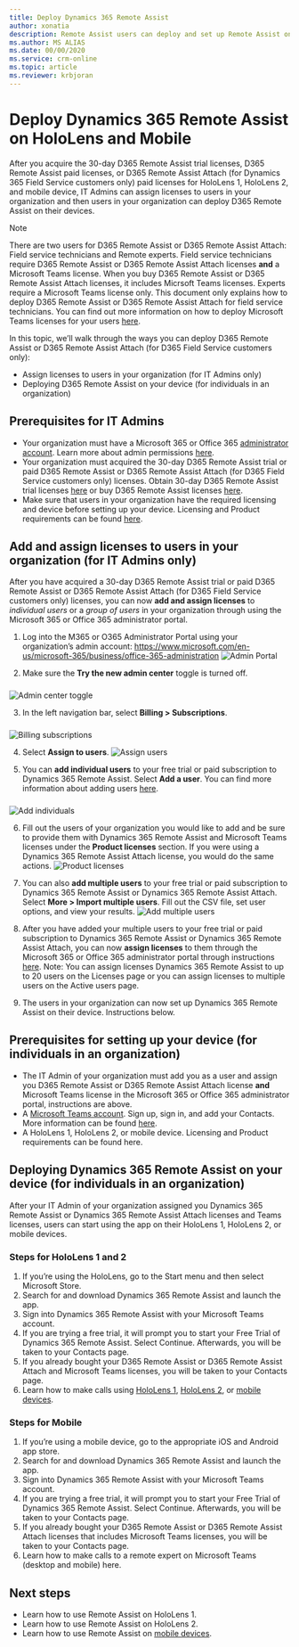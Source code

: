 ```yaml
---
title: Deploy Dynamics 365 Remote Assist
author: xonatia
description: Remote Assist users can deploy and set up Remote Assist on their devices. 
ms.author: MS ALIAS
ms.date: 00/00/2020
ms.service: crm-online
ms.topic: article
ms.reviewer: krbjoran
---
```

# Deploy Dynamics 365 Remote Assist on HoloLens and Mobile 

After you acquire the 30-day D365 Remote Assist trial licenses, D365 Remote Assist paid licenses, or D365 Remote Assist Attach (for Dynamics 365 Field Service customers only) paid licenses for HoloLens 1, HoloLens 2, and mobile device, IT Admins can assign licenses to users in your organization and then users in your organization can deploy D365 Remote Assist on their devices.

> [!NOTE]
> There are two users for D365 Remote Assist or D365 Remote Assist Attach: Field service technicians and Remote experts. Field service technicians require D365 Remote Assist or D365 Remote Assist Attach licenses **and** a Microsoft Teams license. When you buy D365 Remote Assist or D365 Remote Assist Attach licenses, it includes Micrsoft Teams licenses. Experts require a Microsoft Teams license only. This document only explains how to deploy D365 Remote Assist or D365 Remote Assist Attach for field service technicians. You can find out more information on how to deploy Microsoft Teams licenses for your users [here](https://docs.microsoft.com/en-us/dynamics365/mixed-reality/remote-assist/use-microsoft-teams-with-remote-assist).

In this topic, we’ll walk through the ways you can deploy D365 Remote Assist or D365 Remote Assist Attach (for D365 Field Service customers only): 
-	Assign licenses to users in your organization (for IT Admins only)
-	Deploying D365 Remote Assist on your device (for individuals in an organization) 

## Prerequisites for IT Admins 
- Your organization must have a Microsoft 365 or Office 365 [administrator account](https://www.microsoft.com/en-us/microsoft-365/business/office-365-administration). Learn more about admin permissions [here](https://docs.microsoft.com/en-us/office365/admin/admin-overview/admin-overview?redirectSourcePath=%252farticle%252foffice-365-admin-overview-c7228a3e-061f-4575-b1ef-adf1d1669870&view=o365-worldwide). 
- Your organization must acquired the 30-day D365 Remote Assist trial or paid D365 Remote Assist or D365 Remote Assist Attach (for D365 Field Service customers only) licenses. Obtain 30-day D365 Remote Assist trial licenses [here](try-remote-assist.md) or buy D365 Remote Assist licenses [here](buy-remote-assist.md). 
- Make sure that users in your organization have the required licensing and device before setting up your device. Licensing and Product requirements can be found [here](https://docs.microsoft.com/en-us/dynamics365/mixed-reality/remote-assist/requirements).

## Add and assign licenses to users in your organization (for IT Admins only)

After you have acquired a 30-day D365 Remote Assist trial or paid D365 Remote Assist or D365 Remote Assist Attach (for D365 Field Service customers only) licenses, you can now **add and assign licenses** to *individual users* or a *group of users* in your organization through using the Microsoft 365 or Office 365 administrator portal. 

1.	Log into the M365 or O365 Administrator Portal using your organization’s admin account: https://www.microsoft.com/en-us/microsoft-365/business/office-365-administration
![Admin Portal](./media/buy_1.png "Admin Portal")

2.	Make sure the **Try the new admin center** toggle is turned off.
###
![Admin center toggle](./media/buy_2.png "Admin center toggle")

3.	In the left navigation bar, select **Billing > Subscriptions**. 
###
![Billing subscriptions](./media/deploy_3.png "Billing subscriptions")

4.	Select **Assign to users**. 
![Assign users](./media/deploy_4.png "Assign users")

5.	You can **add individual users** to your free trial or paid subscription to Dynamics 365 Remote Assist. Select **Add a user**. You can find more information about adding users [here](https://docs.microsoft.com/en-us/office365/admin/add-users/add-users?view=o365-worldwide).
###
![Add individuals](./media/deploy_5.png "Add individuals")

6.	Fill out the users of your organization you would like to add and be sure to provide them with Dynamics 365 Remote Assist and Microsoft Teams licenses under the **Product licenses** section. If you were using a Dynamics 365 Remote Assist Attach license, you would do the same actions. 
![Product licenses](./media/deploy_6.png "Product licenses")

7.	You can also **add multiple users** to your free trial or paid subscription to Dynamics 365 Remote Assist or Dynamics 365 Remote Assist Attach. Select **More > Import multiple users**. Fill out the CSV file, set user options, and view your results. 
![Add multiple users](./media/deploy_7.png "Add multiple users")

8.	After you have added your multiple users to your free trial or paid subscription to Dynamics 365 Remote Assist or Dynamics 365 Remote Assist Attach, you can now **assign licenses** to them through the Microsoft 365 or Office 365 administrator portal through instructions [here](https://docs.microsoft.com/en-us/office365/admin/manage/assign-licenses-to-users?view=o365-worldwide). Note: You can assign licenses Dynamics 365 Remote Assist to up to 20 users on the Licenses page or you can assign licenses to multiple users on the Active users page. 

9. The users in your organization can now set up Dynamics 365 Remote Assist on their device. Instructions below. 

## Prerequisites for setting up your device (for individuals in an organization)
- The IT Admin of your organization must add you as a user and assign you D365 Remote Assist or D365 Remote Assist Attach license **and** Microsoft Teams license in the Microsoft 365 or Office 365 administrator portal, instructions are above. 
- A [Microsoft Teams account](https://teams.microsoft.com/start). Sign up, sign in, and add your Contacts. More information can be found [here](https://docs.microsoft.com/en-us/dynamics365/mixed-reality/remote-assist/use-microsoft-teams-with-remote-assist). 
- A HoloLens 1, HoloLens 2, or mobile device. Licensing and Product requirements can be found here.

## Deploying Dynamics 365 Remote Assist on your device (for individuals in an organization)

After your IT Admin of your organization assigned you Dynamics 365 Remote Assist or Dynamics 365 Remote Assist Attach licenses and Teams licenses, users can start using the app on their HoloLens 1, HoloLens 2, or mobile devices. 

### Steps for HoloLens 1 and 2
1.	If you’re using the HoloLens, go to the Start menu and then select Microsoft Store. 
2.	Search for and download Dynamics 365 Remote Assist and launch the app.
3.	Sign into Dynamics 365 Remote Assist with your Microsoft Teams account. 
4.	If you are trying a free trial, it will prompt you to start your Free Trial of Dynamics 365 Remote Assist. Select Continue. Afterwards, you will be taken to your Contacts page.  
5.	If you already bought your D365 Remote Assist or D365 Remote Assist Attach and Microsoft Teams licenses, you will be taken to your Contacts page.  
6.	Learn how to make calls using [HoloLens 1](making-taking-calls-hololens-1.md), [HoloLens 2](making-taking-calls-hololens-2.md), or [mobile devices](making-calls.md). 

### Steps for Mobile
1.	If you’re using a mobile device, go to the appropriate iOS and Android app store.
2.	Search for and download Dynamics 365 Remote Assist and launch the app.
3.	Sign into Dynamics 365 Remote Assist with your Microsoft Teams account. 
4.	If you are trying a free trial, it will prompt you to start your Free Trial of Dynamics 365 Remote Assist. Select Continue. Afterwards, you will be taken to your Contacts page.  
5.	If you already bought your D365 Remote Assist or D365 Remote Assist Attach licenses that includes Microsoft Teams licenses, you will be taken to your Contacts page.  
6.	Learn how to make calls to a remote expert on Microsoft Teams (desktop and mobile) here. 

## Next steps
- Learn how to use Remote Assist on HoloLens 1. 
- Learn how to use Remote Assist on HoloLens 2. 
- Learn how to use Remote Assist on [mobile devices](remote-assist-mobile-overview.md). 
